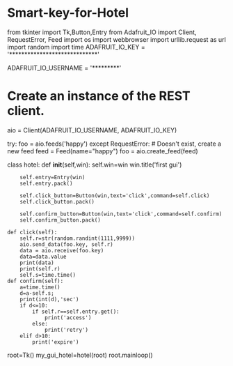 # Smart-key-for-Hotel
from tkinter import Tk,Button,Entry
from Adafruit_IO import Client, RequestError, Feed
import os
import webbrowser
import urllib.request as url
import random
import time
ADAFRUIT_IO_KEY = '*****************************'

ADAFRUIT_IO_USERNAME = '*********'

# Create an instance of the REST client.
aio = Client(ADAFRUIT_IO_USERNAME, ADAFRUIT_IO_KEY)

try:
    foo = aio.feeds('happy')
except RequestError: # Doesn't exist, create a new feed
    feed = Feed(name="happy")
    foo = aio.create_feed(feed)

class hotel:
    def __init__(self,win):
        self.win=win
        win.title('first gui')

        self.entry=Entry(win)
        self.entry.pack()

        self.click_button=Button(win,text='click',command=self.click)
        self.click_button.pack()
        
        self.confirm_button=Button(win,text='click',command=self.confirm)
        self.confirm_button.pack()

    def click(self):
        self.r=str(random.randint(1111,9999))
        aio.send_data(foo.key, self.r)
        data = aio.receive(foo.key)
        data=data.value
        print(data)
        print(self.r)
        self.s=time.time()
    def confirm(self):
        a=time.time()
        d=a-self.s;
        print(int(d),'sec')
        if d<=10:
            if self.r==self.entry.get():
                print('access')
            else:
                print('retry')
        elif d>10:
            print('expire')

root=Tk()
my_gui_hotel=hotel(root)
root.mainloop()

